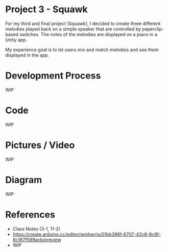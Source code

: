 # Project 3 - Squawk

For my third and final project (Squawk), I decided to create three different melodies played back on a simple speaker that are controlled by paperclip-based switches. The notes of the melodies are displayed on a piano in a Unity app.

My experience goal is to let users mix and match melodies and see them displayed in the app.

# Development Process

WIP

# Code

WIP

# Pictures / Video

WIP

# Diagram

WIP

# References

- Class Notes (3-1, 11-2)
- https://create.arduino.cc/editor/wmharris/01bb396f-6707-42c8-8c8f-8c167f599acb/preview
- WIP
